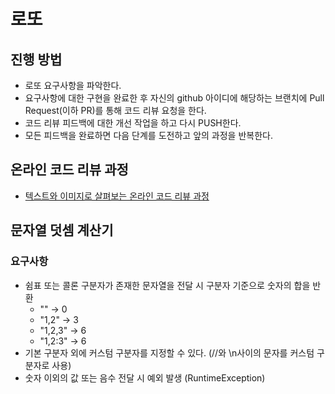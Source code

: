# 로또
## 진행 방법
* 로또 요구사항을 파악한다.
* 요구사항에 대한 구현을 완료한 후 자신의 github 아이디에 해당하는 브랜치에 Pull Request(이하 PR)를 통해 코드 리뷰 요청을 한다.
* 코드 리뷰 피드백에 대한 개선 작업을 하고 다시 PUSH한다.
* 모든 피드백을 완료하면 다음 단계를 도전하고 앞의 과정을 반복한다.

## 온라인 코드 리뷰 과정
* [텍스트와 이미지로 살펴보는 온라인 코드 리뷰 과정](https://github.com/next-step/nextstep-docs/tree/master/codereview)

## 문자열 덧셈 계산기
### 요구사항
* 쉼표 또는 콜론 구분자가 존재한 문자열을 전달 시 구분자 기준으로 숫자의 합을 반환
    * "" -> 0
    * "1,2" -> 3
    * "1,2,3" -> 6
    * "1,2:3" -> 6
* 기본 구분자 외에 커스텀 구분자를 지정할 수 있다. (//와 \n사이의 문자를 커스텀 구분자로 사용)
* 숫자 이외의 값 또는 음수 전달 시 예외 발생 (RuntimeException)
